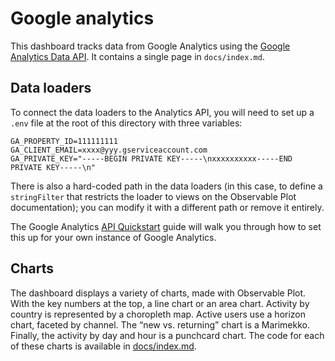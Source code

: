 # Google analytics

This dashboard tracks data from Google Analytics using the [Google Analytics Data API](https://developers.google.com/analytics/devguides/reporting/data/v1/quickstart-client-libraries). It contains a single page in `docs/index.md`.

## Data loaders

To connect the data loaders to the Analytics API, you will need to set up a `.env` file at the root of this directory with three variables:

```
GA_PROPERTY_ID=111111111
GA_CLIENT_EMAIL=xxxx@yyy.gserviceaccount.com
GA_PRIVATE_KEY="-----BEGIN PRIVATE KEY-----\nxxxxxxxxxx-----END PRIVATE KEY-----\n"
```

There is also a hard-coded path in the data loaders (in this case, to define a `stringFilter` that restricts the loader to views on the Observable Plot documentation); you can modify it with a different path or remove it entirely.

The Google Analytics [API Quickstart](https://developers.google.com/analytics/devguides/reporting/data/v1/quickstart-client-libraries) guide will walk you through how to set this up for your own instance of Google Analytics.

## Charts

The dashboard displays a variety of charts, made with Observable Plot. With the key numbers at the top, a line chart or an area chart. Activity by country is represented by a choropleth map. Active users use a horizon chart, faceted by channel. The “new vs. returning” chart is a Marimekko. Finally, the activity by day and hour is a punchcard chart. The code for each of these charts is available in [docs/index.md](https://github.com/observablehq/framework/blob/main/examples/google-analytics/docs/index.md).
